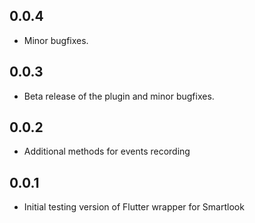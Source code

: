 ## 0.0.4

* Minor bugfixes.

## 0.0.3

* Beta release of the plugin and minor bugfixes.

## 0.0.2

* Additional methods for events recording

## 0.0.1

* Initial testing version of Flutter wrapper for Smartlook
